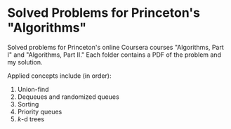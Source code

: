 # Solved Problems for Princeton's "Algorithms"

Solved problems for Princeton's online Coursera courses "Algorithms, Part I" and "Algorithms, Part II."
Each folder contains a PDF of the problem and my solution.

Applied concepts include (in order):
1. Union-find
2. Dequeues and randomized queues
3. Sorting
4. Priority queues
5. *k*-d trees
